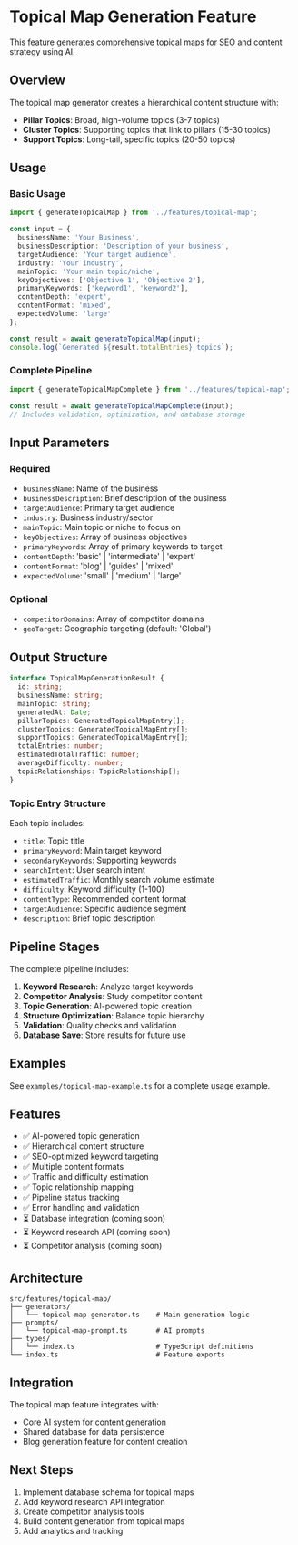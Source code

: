 # Topical Map Generation Feature

This feature generates comprehensive topical maps for SEO and content strategy using AI.

## Overview

The topical map generator creates a hierarchical content structure with:
- **Pillar Topics**: Broad, high-volume topics (3-7 topics)
- **Cluster Topics**: Supporting topics that link to pillars (15-30 topics)
- **Support Topics**: Long-tail, specific topics (20-50 topics)

## Usage

### Basic Usage

```typescript
import { generateTopicalMap } from '../features/topical-map';

const input = {
  businessName: 'Your Business',
  businessDescription: 'Description of your business',
  targetAudience: 'Your target audience',
  industry: 'Your industry',
  mainTopic: 'Your main topic/niche',
  keyObjectives: ['Objective 1', 'Objective 2'],
  primaryKeywords: ['keyword1', 'keyword2'],
  contentDepth: 'expert',
  contentFormat: 'mixed',
  expectedVolume: 'large'
};

const result = await generateTopicalMap(input);
console.log(`Generated ${result.totalEntries} topics`);
```

### Complete Pipeline

```typescript
import { generateTopicalMapComplete } from '../features/topical-map';

const result = await generateTopicalMapComplete(input);
// Includes validation, optimization, and database storage
```

## Input Parameters

### Required
- `businessName`: Name of the business
- `businessDescription`: Brief description of the business
- `targetAudience`: Primary target audience
- `industry`: Business industry/sector
- `mainTopic`: Main topic or niche to focus on
- `keyObjectives`: Array of business objectives
- `primaryKeywords`: Array of primary keywords to target
- `contentDepth`: 'basic' | 'intermediate' | 'expert'
- `contentFormat`: 'blog' | 'guides' | 'mixed'
- `expectedVolume`: 'small' | 'medium' | 'large'

### Optional
- `competitorDomains`: Array of competitor domains
- `geoTarget`: Geographic targeting (default: 'Global')

## Output Structure

```typescript
interface TopicalMapGenerationResult {
  id: string;
  businessName: string;
  mainTopic: string;
  generatedAt: Date;
  pillarTopics: GeneratedTopicalMapEntry[];
  clusterTopics: GeneratedTopicalMapEntry[];
  supportTopics: GeneratedTopicalMapEntry[];
  totalEntries: number;
  estimatedTotalTraffic: number;
  averageDifficulty: number;
  topicRelationships: TopicRelationship[];
}
```

### Topic Entry Structure

Each topic includes:
- `title`: Topic title
- `primaryKeyword`: Main target keyword
- `secondaryKeywords`: Supporting keywords
- `searchIntent`: User search intent
- `estimatedTraffic`: Monthly search volume estimate
- `difficulty`: Keyword difficulty (1-100)
- `contentType`: Recommended content format
- `targetAudience`: Specific audience segment
- `description`: Brief topic description

## Pipeline Stages

The complete pipeline includes:

1. **Keyword Research**: Analyze target keywords
2. **Competitor Analysis**: Study competitor content
3. **Topic Generation**: AI-powered topic creation
4. **Structure Optimization**: Balance topic hierarchy
5. **Validation**: Quality checks and validation
6. **Database Save**: Store results for future use

## Examples

See `examples/topical-map-example.ts` for a complete usage example.

## Features

- ✅ AI-powered topic generation
- ✅ Hierarchical content structure
- ✅ SEO-optimized keyword targeting
- ✅ Multiple content formats
- ✅ Traffic and difficulty estimation
- ✅ Topic relationship mapping
- ✅ Pipeline status tracking
- ✅ Error handling and validation
- ⏳ Database integration (coming soon)
- ⏳ Keyword research API (coming soon)
- ⏳ Competitor analysis (coming soon)

## Architecture

```
src/features/topical-map/
├── generators/
│   └── topical-map-generator.ts    # Main generation logic
├── prompts/
│   └── topical-map-prompt.ts       # AI prompts
├── types/
│   └── index.ts                    # TypeScript definitions
└── index.ts                        # Feature exports
```

## Integration

The topical map feature integrates with:
- Core AI system for content generation
- Shared database for data persistence
- Blog generation feature for content creation

## Next Steps

1. Implement database schema for topical maps
2. Add keyword research API integration
3. Create competitor analysis tools
4. Build content generation from topical maps
5. Add analytics and tracking
